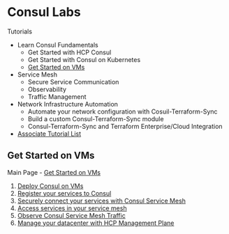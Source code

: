 # Consul Labs

Tutorials

* Learn Consul Fundamentals
  * Get Started with HCP Consul
  * Get Started with Consul on Kubernetes
  * [Get Started on VMs](https://developer.hashicorp.com/consul/tutorials/get-started-vms)
* Service Mesh
  * Secure Service Communication
  * Observability
  * Traffic Management
* Network Infrastructure Automation
  * Automate your network configuration with Cosuil-Terraform-Sync
  * Build a custom Consul-Terraform-Sync module
  * Consul-Terraform-Sync and Terraform Enterprise/Cloud Integration
* [Associate Tutorial List](https://developer.hashicorp.com/consul/tutorials/certification-associate-tutorials)

## Get Started on VMs

Main Page - [Get Started on VMs](https://developer.hashicorp.com/consul/tutorials/get-started-vms) 

1. [Deploy Consul on VMs](https://developer.hashicorp.com/consul/tutorials/get-started-vms/virtual-machine-gs-deploy)
2. [Register your services to Consul](https://developer.hashicorp.com/consul/tutorials/get-started-vms/virtual-machine-gs-service-discovery)
3. [Securely connect your services with Consul Service Mesh](https://developer.hashicorp.com/consul/tutorials/get-started-vms/virtual-machine-gs-service-mesh)
4. [Access services in your service mesh](https://developer.hashicorp.com/consul/tutorials/get-started-vms/virtual-machine-gs-service-mesh-access)
5. [Observe Consul Service Mesh Traffic](https://developer.hashicorp.com/consul/tutorials/get-started-vms/virtual-machine-gs-monitoring)
6. [Manage your datacenter with HCP Management Plane](https://developer.hashicorp.com/consul/tutorials/get-started-vms/virtual-machine-gs-manage)
